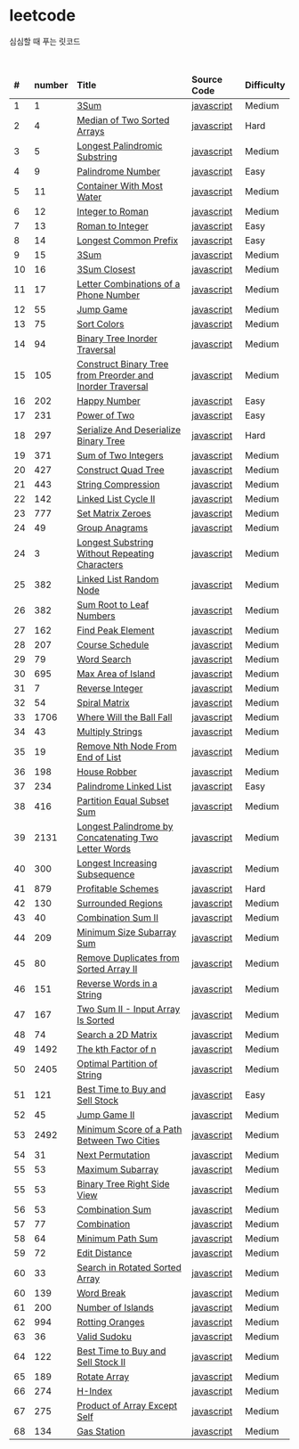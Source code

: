 # leetcode
<p>심심할 때 푸는 릿코드</p>
<br/>
<table>
   <thead>
      <tr>
         <td><b>#</b></td>
         <td><b>number</b></td>
         <td><b>Title</b></td>
         <td><b>Source Code</b></td>
         <td><b>Difficulty</b></td>
      </tr>
   </thead>
   <tbody>
      <tr>
         <td>1</td>
         <td>1</td>
         <td><a href="https://leetcode.com/explore/interview/card/top-interview-questions-medium/103/array-and-strings/776/">3Sum</a></td>
         <td><a href="https://github.com/leedoopal/leetcode/blob/main/1-TwoSum/index.js">javascript</a></td>
         <td>Medium</td>
      </tr>
      <tr>
         <td>2</td>
         <td>4</td>
         <td><a href="https://leetcode.com/problems/median-of-two-sorted-arrays/">Median of Two Sorted Arrays</a></td>
         <td><a href="https://github.com/leedoopal/leetcode/blob/main/4-MedianOfTwoSortedArrays/index.js">javascript</a></td>
         <td>Hard</td>
      </tr>
      <tr>
         <td>3</td>
         <td>5</td>
         <td><a href="https://leetcode.com/problems/longest-palindromic-substring/">Longest Palindromic Substring</a></td>
         <td><a href="https://github.com/leedoopal/leetcode/blob/main/5-LongestPalindromicSubstring/index.js">javascript</a></td>
         <td>Medium</td>
      </tr>
      <tr>
         <td>4</td>
         <td>9</td>
         <td><a href="https://leetcode.com/problems/palindrome-number/">Palindrome Number</a></td>
         <td><a href="https://github.com/leedoopal/leetcode/blob/main/9-PalindromeNumber/index.js">javascript</a></td>
         <td>Easy</td>
      </tr>
      <tr>
         <td>5</td>
         <td>11</td>
         <td><a href="https://leetcode.com/problems/container-with-most-water/">Container With Most Water</a></td>
         <td><a href="https://github.com/leedoopal/leetcode/blob/main/11-ContainerWithMostWater/index.js">javascript</a></td>
         <td>Medium</td>
      </tr>
      <tr>
         <td>6</td>
         <td>12</td>
         <td><a href="https://leetcode.com/problems/integer-to-roman/">Integer to Roman</a></td>
         <td><a href="https://github.com/leedoopal/leetcode/blob/main/12-IntegerToRoman/O(1).js">javascript</a></td>
         <td>Medium</td>
      </tr>
      <tr>
         <td>7</td>
         <td>13</td>
         <td><a href="https://leetcode.com/problems/roman-to-integer/">Roman to Integer</a></td>
         <td><a href="https://github.com/leedoopal/leetcode/blob/main/13-RomanToInteger/index.js">javascript</a></td>
         <td>Easy</td>
      </tr>
      <tr>
         <td>8</td>
         <td>14</td>
         <td><a href="https://leetcode.com/problems/longest-common-prefix/">Longest Common Prefix</a></td>
         <td><a href="https://github.com/leedoopal/leetcode/blob/main/14-LongestCommonPrefix/index.js">javascript</a></td>
         <td>Easy</td>
      </tr>
      <tr>
         <td>9</td>
         <td>15</td>
         <td><a href="https://leetcode.com/problems/3sum/">3Sum</a></td>
         <td><a href="https://github.com/leedoopal/leetcode/blob/main/15-3Sum/index.js">javascript</a></td>
         <td>Medium</td>
      </tr>
      <tr>
         <td>10</td>
         <td>16</td>
         <td><a href="https://leetcode.com/problems/3sum-closest/">3Sum Closest</a></td>
         <td><a href="https://github.com/leedoopal/leetcode/blob/main/16-3SumClosest/index.js">javascript</a></td>
         <td>Medium</td>
      </tr>
      <tr>
         <td>11</td>
         <td>17</td>
         <td><a href="https://leetcode.com/problems/letter-combinations-of-a-phone-number/">Letter Combinations of a Phone Number</a></td>
         <td><a href="https://github.com/leedoopal/leetcode/blob/main/17-LetterCombinationsOfAPhoneNumber/index.js">javascript</a></td>
         <td>Medium</td>
      </tr>
      <tr>
         <td>12</td>
         <td>55</td>
         <td><a href="https://leetcode.com/problems/jump-game/">Jump Game</a></td>
         <td><a href="https://github.com/leedoopal/leetcode/blob/main/55-JumpGame/index.js">javascript</a></td>
         <td>Medium</td>
      </tr>
      <tr>
         <td>13</td>
         <td>75</td>
         <td><a href="https://leetcode.com/problems/sort-colors/">Sort Colors</a></td>
         <td><a href="https://github.com/leedoopal/leetcode/blob/main/75-SortColors/index.js">javascript</a></td>
         <td>Medium</td>
      </tr>
      <tr>
         <td>14</td>
         <td>94</td>
         <td><a href="https://leetcode.com/problems/binary-tree-inorder-traversal/">Binary Tree Inorder Traversal</a></td>
         <td><a href="https://github.com/leedoopal/leetcode/blob/main/94-BinaryTreeInorderTraversal/BinaryTreeInorderTraversal.js">javascript</a></td>
         <td>Medium</td>
      </tr>
      <tr>
         <td>15</td>
         <td>105</td>
         <td><a href="https://leetcode.com/problems/construct-binary-tree-from-preorder-and-inorder-traversal/">Construct Binary Tree from Preorder and Inorder Traversal</a></td>
         <td><a href="https://github.com/leedoopal/leetcode/blob/main/105-ConstructBinaryTreeFromPreorderandInorderTraversal/index.js">javascript</a></td>
         <td>Medium</td>
      </tr>
      <tr>
         <td>16</td>
         <td>202</td>
         <td><a href="https://leetcode.com/problems/happy-number/">Happy Number</a></td>
         <td><a href="https://github.com/leedoopal/leetcode/blob/main/202-HappyNumber/index.js">javascript</a></td>
         <td>Easy</td>
      </tr>
      <tr>
         <td>17</td>
         <td>231</td>
         <td><a href="https://leetcode.com/problems/power-of-two/">Power of Two</a></td>
         <td><a href="https://github.com/leedoopal/leetcode/blob/main/231-PowerOfTwo/index.js">javascript</a></td>
         <td>Easy</td>
      </tr>
      <tr>
         <td>18</td>
         <td>297</td>
         <td><a href="https://leetcode.com/problems/serialize-and-deserialize-binary-tree/">Serialize And Deserialize Binary Tree</a></td>
         <td><a href="https://github.com/leedoopal/leetcode/blob/main/297-SerializeAndDeserializeBinaryTree/index.js">javascript</a></td>
         <td>Hard</td>
      </tr>
      <tr>
         <td>19</td>
         <td>371</td>
         <td><a href="https://leetcode.com/problems/sum-of-two-integers/">Sum of Two Integers</a></td>
         <td><a href="https://github.com/leedoopal/leetcode/blob/main/371-SumOfTwoIntegers/index.js">javascript</a></td>
         <td>Medium</td>
      </tr>
      <tr>
         <td>20</td>
         <td>427</td>
         <td><a href="https://leetcode.com/problems/construct-quad-tree/">Construct Quad Tree</a></td>
         <td><a href="https://github.com/leedoopal/leetcode/blob/main/427-ConstructQuadTree/index.js">javascript</a></td>
         <td>Medium</td>
      </tr>
      <tr>
         <td>21</td>
         <td>443</td>
         <td><a href="https://leetcode.com/problems/string-compression/">String Compression</a></td>
         <td><a href="https://github.com/leedoopal/leetcode/blob/main/443-StringCompression/index.js">javascript</a></td>
         <td>Medium</td>
      </tr>
      <tr>
         <td>22</td>
         <td>142</td>
         <td><a href="https://leetcode.com/problems/linked-list-cycle-ii/">Linked List Cycle II</a></td>
         <td><a href="https://github.com/leedoopal/leetcode/blob/main/142-LinkedListCycleII/index.js">javascript</a></td>
         <td>Medium</td>
      </tr>
      <tr>
         <td>23</td>
         <td>777</td>
         <td><a href="https://leetcode.com/problems/set-matrix-zeroes/">Set Matrix Zeroes</a></td>
         <td><a href="https://github.com/leedoopal/leetcode/blob/main/777-SetMatrixZeroes/index.js">javascript</a></td>
         <td>Medium</td>
      </tr>
      <tr>
         <td>24</td>
         <td>49</td>
         <td><a href="https://leetcode.com/problems/group-anagrams/">Group Anagrams</a></td>
         <td><a href="https://github.com/leedoopal/leetcode/blob/main/49-GroupAnagrams/index.js">javascript</a></td>
         <td>Medium</td>
      </tr>
      <tr>
         <td>24</td>
         <td>3</td>
         <td><a href="https://leetcode.com/problems/longest-substring-without-repeating-characters/">Longest Substring Without Repeating Characters</a></td>
         <td><a href="https://github.com/leedoopal/leetcode/blob/main/3-LongestSubstringWithoutRepeatingCharacters/index.js">javascript</a></td>
         <td>Medium</td>
      </tr>
      <tr>
         <td>25</td>
         <td>382</td>
         <td><a href="https://leetcode.com/problems/linked-list-random-node/description/">Linked List Random Node</a></td>
         <td><a href="https://github.com/leedoopal/leetcode/blob/main/382-LinkedListRandomNode/index.js">javascript</a></td>
         <td>Medium</td>
      </tr>
      <tr>
         <td>26</td>
         <td>382</td>
         <td><a href="https://leetcode.com/problems/sum-root-to-leaf-numbers/description/">Sum Root to Leaf Numbers</a></td>
         <td><a href="https://github.com/leedoopal/leetcode/blob/main/129-SumRootToLeafNumbers/index.js">javascript</a></td>
         <td>Medium</td>
      </tr>
      <tr>
         <td>27</td>
         <td>162</td>
         <td><a href="https://leetcode.com/problems/find-peak-element/solutions/?languageTags=javascript">Find Peak Element</a></td>
         <td><a href="https://github.com/leedoopal/leetcode/blob/main/162-FindPeakElement/index.js">javascript</a></td>
         <td>Medium</td>
      </tr>
      <tr>
         <td>28</td>
         <td>207</td>
         <td><a href="https://leetcode.com/problems/course-schedule/description/">Course Schedule</a></td>
         <td><a href="https://github.com/leedoopal/leetcode/blob/main/207-CourseSchedule/index.js">javascript</a></td>
         <td>Medium</td>
      </tr>
      <tr>
         <td>29</td>
         <td>79</td>
         <td><a href="https://leetcode.com/problems/word-search/description/">Word Search</a></td>
         <td><a href="https://github.com/leedoopal/leetcode/blob/main/79-WordSearch/index.js">javascript</a></td>
         <td>Medium</td>
      </tr>
      <tr>
         <td>30</td>
         <td>695</td>
         <td><a href="https://leetcode.com/problems/max-area-of-island/description/">Max Area of Island</a></td>
         <td><a href="https://github.com/leedoopal/leetcode/blob/main/30-MaxAreaOfIsland/index.js">javascript</a></td>
         <td>Medium</td>
      </tr>
      <tr>
         <td>31</td>
         <td>7</td>
         <td><a href="https://leetcode.com/problems/reverse-integer/description/">Reverse Integer</a></td>
         <td><a href="https://github.com/leedoopal/leetcode/blob/main/7-Reverse Integer/index.js">javascript</a></td>
         <td>Medium</td>
      </tr>
      <tr>
         <td>32</td>
         <td>54</td>
         <td><a href="https://leetcode.com/problems/spiral-matrix/description">Spiral Matrix</a></td>
         <td><a href="https://github.com/leedoopal/leetcode/blob/main/54-SpiralMatrix/index.js">javascript</a></td>
         <td>Medium</td>
      </tr>
      <tr>
         <td>33</td>
         <td>1706</td>
         <td><a href="https://leetcode.com/problems/where-will-the-ball-fall/description">Where Will the Ball Fall</a></td>
         <td><a href="https://github.com/leedoopal/leetcode/blob/main/1706-WhereWillTheBallFall/index.js">javascript</a></td>
         <td>Medium</td>
      </tr>
      <tr>
         <td>34</td>
         <td>43</td>
         <td><a href="https://leetcode.com/problems/multiply-strings/description">Multiply Strings</a></td>
         <td><a href="https://github.com/leedoopal/leetcode/blob/main/43-MultiplyStrings/index.js">javascript</a></td>
         <td>Medium</td>
      </tr>
      <tr>
         <td>35</td>
         <td>19</td>
         <td><a href="https://leetcode.com/problems/remove-nth-node-from-end-of-list/description/">Remove Nth Node From End of List</a></td>
         <td><a href="https://github.com/leedoopal/leetcode/blob/main/19-RemoveNthNodeFromEndOfList/index.js">javascript</a></td>
         <td>Medium</td>
      </tr>
      <tr>
         <td>36</td>
         <td>198</td>
         <td><a href="https://leetcode.com/problems/house-robber/description/">House Robber</a></td>
         <td><a href="https://github.com/leedoopal/leetcode/blob/main/198-HouseRobber/index.js">javascript</a></td>
         <td>Medium</td>
      </tr>
      <tr>
         <td>37</td>
         <td>234</td>
         <td><a href="https://leetcode.com/problems/palindrome-linked-list">Palindrome Linked List</a></td>
         <td><a href="https://github.com/leedoopal/leetcode/blob/main/234-PalindromeLinkedList/index.js">javascript</a></td>
         <td>Easy</td>
      </tr>
      <tr>
         <td>38</td>
         <td>416</td>
         <td><a href="https://leetcode.com/problems/partition-equal-subset-sum">Partition Equal Subset Sum</a></td>
         <td><a href="https://github.com/leedoopal/leetcode/blob/main/416-PartitionEqualSubsetSum/index.js">javascript</a></td>
         <td>Medium</td>
      </tr>
      <tr>
         <td>39</td>
         <td>2131</td>
         <td><a href="https://leetcode.com/problems/longest-palindrome-by-concatenating-two-letter-words">Longest Palindrome by Concatenating Two Letter Words</a></td>
         <td><a href="https://github.com/leedoopal/leetcode/blob/main/2131-LongestPalindromeByConcatenatingTwoLetterWords/index.js">javascript</a></td>
         <td>Medium</td>
      </tr>
      <tr>
         <td>40</td>
         <td>300</td>
         <td><a href="https://leetcode.com/problems/longest-increasing-subsequence/description/">Longest Increasing Subsequence</a></td>
         <td><a href="https://github.com/leedoopal/leetcode/blob/main/300-LongestIncreasingSubsequence/index.js">javascript</a></td>
         <td>Medium</td>
      </tr>
      <tr>
         <td>41</td>
         <td>879</td>
         <td><a href="https://leetcode.com/problems/profitable-schemes/description/">Profitable Schemes</a></td>
         <td><a href="https://github.com/leedoopal/leetcode/blob/main/879-ProfitableSchemes/index.js">javascript</a></td>
         <td>Hard</td>
      </tr>
      <tr>
         <td>42</td>
         <td>130</td>
         <td><a href="https://leetcode.com/problems/surrounded-regions/description">Surrounded Regions
            </a>
         </td>
         <td><a href="https://github.com/leedoopal/leetcode/blob/main/130-SurroundedRegions/index.js">javascript</a></td>
         <td>Medium</td>
      </tr>
      <tr>
         <td>43</td>
         <td>40</td>
         <td><a href="https://leetcode.com/problems/surrounded-regions/description">Combination Sum II
            </a>
         </td>
         <td><a href="https://github.com/leedoopal/leetcode/blob/main/40-CombinationSumII/index.js">javascript</a></td>
         <td>Medium</td>
      </tr>
      <tr>
         <td>44</td>
         <td>209</td>
         <td><a href="https://leetcode.com/problems/minimum-size-subarray-sum/description/">Minimum Size Subarray Sum
            </a>
         </td>
         <td><a href="https://github.com/leedoopal/leetcode/blob/main/209-MinimumSizeSubarraySum/index.js">javascript</a></td>
         <td>Medium</td>
      </tr>
      <tr>
         <td>45</td>
         <td>80</td>
         <td><a href="https://leetcode.com/problems/remove-duplicates-from-sorted-array-ii">Remove Duplicates from Sorted Array II
            </a>
         </td>
         <td><a href="https://github.com/leedoopal/leetcode/blob/main/80-RemoveDuplicatesFromSortedArrayII/index.js">javascript</a></td>
         <td>Medium</td>
      </tr>
      <tr>
         <td>46</td>
         <td>151</td>
         <td><a href="https://leetcode.com/problems/reverse-words-in-a-string/">Reverse Words in a String
            </a>
         </td>
         <td><a href="https://github.com/leedoopal/leetcode/blob/main/151-ReverseWordsInAString/index.js">javascript</a></td>
         <td>Medium</td>
      </tr>
      <tr>
         <td>47</td>
         <td>167</td>
         <td><a href="https://leetcode.com/problems/two-sum-ii-input-array-is-sorted">Two Sum II - Input Array Is Sorted
            </a>
         </td>
         <td><a href="https://github.com/leedoopal/leetcode/blob/main/167-TwoSumII-InputArrayIsSorted/index.js">javascript</a></td>
         <td>Medium</td>
      </tr>
      <tr>
         <td>48</td>
         <td>74</td>
         <td><a href="https://leetcode.com/problems/search-a-2d-matrix">Search a 2D Matrix
            </a>
         </td>
         <td><a href="https://github.com/leedoopal/leetcode/blob/main/74-SearchA2DMatirx/index.js">javascript</a></td>
         <td>Medium</td>
      </tr>
      <tr>
         <td>49</td>
         <td>1492</td>
         <td><a href="https://leetcode.com/problems/the-kth-factor-of-n">The kth Factor of n
            </a>
         </td>
         <td><a href="https://github.com/leedoopal/leetcode/blob/main/1492-TheKthFactorOfN/index.js">javascript</a></td>
         <td>Medium</td>
      </tr>
      <tr>
         <td>50</td>
         <td>2405</td>
         <td><a href="https://leetcode.com/problems/optimal-partition-of-string">Optimal Partition of String
            </a>
         </td>
         <td><a href="https://github.com/leedoopal/leetcode/blob/main/2405-OptimalPartitionOfString/index.js">javascript</a></td>
         <td>Medium</td>
      </tr>
      <tr>
         <td>51</td>
         <td>121</td>
         <td><a href="https://leetcode.com/problems/best-time-to-buy-and-sell-stock">Best Time to Buy and Sell Stock
            </a>
         </td>
         <td><a href="https://github.com/leedoopal/leetcode/blob/main/121-BestTimeToBuyAndSellStock/index.js">javascript</a></td>
         <td>Easy</td>
      </tr>
      <tr>
         <td>52</td>
         <td>45</td>
         <td><a href="https://leetcode.com/problems/jump-game-ii">Jump Game II
            </a>
         </td>
         <td><a href="https://github.com/leedoopal/leetcode/blob/main/45-JumpGameII/index.js">javascript</a></td>
         <td>Medium</td>
      </tr>
      <tr>
         <td>53</td>
         <td>2492</td>
         <td><a href="https://leetcode.com/problems/minimum-score-of-a-path-between-two-cities">Minimum Score of a Path Between Two Cities
            </a>
         </td>
         <td><a href="https://github.com/leedoopal/leetcode/blob/main/2492-MinimumScoreOfAPathBetweenTwoCities/index.js">javascript</a></td>
         <td>Medium</td>
      </tr>
      <tr>
         <td>54</td>
         <td>31</td>
         <td><a href="https://leetcode.com/problems/next-permutation">Next Permutation
            </a>
         </td>
         <td><a href="https://github.com/leedoopal/leetcode/blob/main/31-NextPermutation/index.js">javascript</a></td>
         <td>Medium</td>
      </tr>
      <tr>
         <td>55</td>
         <td>53</td>
         <td><a href="https://leetcode.com/problems/maximum-subarray/">Maximum Subarray
            </a>
         </td>
         <td><a href="https://github.com/leedoopal/leetcode/blob/main/53-MaximumSubarray/index.js">javascript</a></td>
         <td>Medium</td>
      </tr>
      <tr>
         <td>55</td>
         <td>53</td>
         <td><a href="https://leetcode.com/problems/binary-tree-right-side-view">Binary Tree Right Side View
            </a>
         </td>
         <td><a href="https://github.com/leedoopal/leetcode/blob/main/199-BinaryTreeRightSideView/index.js">javascript</a></td>
         <td>Medium</td>
      </tr>
      <tr>
         <td>56</td>
         <td>53</td>
         <td><a href="https://leetcode.com/problems/combination-sum">Combination Sum
            </a>
         </td>
         <td><a href="https://github.com/leedoopal/leetcode/blob/main/39-CombinationSum/index.js">javascript</a></td>
         <td>Medium</td>
      </tr>
      <tr>
         <td>57</td>
         <td>77</td>
         <td><a href="https://leetcode.com/problems/combinations">Combination</a></td>
         <td><a href="https://github.com/leedoopal/leetcode/blob/main/77-Combinations/index.js">javascript</a></td>
         <td>Medium</td>
      </tr>
      <tr>
         <td>58</td>
         <td>64</td>
         <td><a href="https://leetcode.com/problems/minimum-path-sum">Minimum Path Sum</a></td>
         <td><a href="https://github.com/leedoopal/leetcode/blob/main/64-MinimumPathSum/index.js">javascript</a></td>
         <td>Medium</td>
      </tr>
      <tr>
         <td>59</td>
         <td>72</td>
         <td><a href="https://leetcode.com/problems/edit-distance">Edit Distance</a></td>
         <td><a href="https://github.com/leedoopal/leetcode/blob/main/72-EditDistance/index.js">javascript</a></td>
         <td>Medium</td>
      </tr>
      <tr>
         <td>60</td>
         <td>33</td>
         <td><a href="https://leetcode.com/problems/search-in-rotated-sorted-array">Search in Rotated Sorted Array</a></td>
         <td><a href="https://github.com/leedoopal/leetcode/blob/main/33-SearchInRotatedSortedArray/index.js">javascript</a></td>
         <td>Medium</td>
      </tr>
      <tr>
         <td>60</td>
         <td>139</td>
         <td><a href="https://leetcode.com/problems/word-break">Word Break</a></td>
         <td><a href="https://github.com/leedoopal/leetcode/blob/main/139-WordBreak/index.js">javascript</a></td>
         <td>Medium</td>
      </tr>
      <tr>
         <td>61</td>
         <td>200</td>
         <td><a href="https://leetcode.com/problems/number-of-islands">Number of Islands</a></td>
         <td><a href="https://github.com/leedoopal/leetcode/blob/main/200-NumberOfIslands/index.js">javascript</a></td>
         <td>Medium</td>
      </tr>
      <tr>
         <td>62</td>
         <td>994</td>
         <td><a href="https://leetcode.com/problems/rotting-oranges">Rotting Oranges</a></td>
         <td><a href="https://github.com/leedoopal/leetcode/blob/main/994-RottingOranges/index.js">javascript</a></td>
         <td>Medium</td>
      </tr>
      <tr>
         <td>63</td>
         <td>36</td>
         <td><a href="https://leetcode.com/problems/valid-sudoku">Valid Sudoku</a></td>
         <td><a href="https://github.com/leedoopal/leetcode/blob/main/36-ValidSudoku/index.js">javascript</a></td>
         <td>Medium</td>
      </tr>
      <tr>
         <td>64</td>
         <td>122</td>
         <td><a href="https://leetcode.com/problems/best-time-to-buy-and-sell-stock-ii">Best Time to Buy and Sell Stock II</a></td>
         <td><a href="https://github.com/leedoopal/leetcode/blob/main/122-BestTimeToBuyAndSellStockII/index.js">javascript</a></td>
         <td>Medium</td>
      </tr>
      <tr>
         <td>65</td>
         <td>189</td>
         <td><a href="https://leetcode.com/problems/rotate-array">Rotate Array</a></td>
         <td><a href="https://github.com/leedoopal/leetcode/blob/main/189-RotateArray/index.js">javascript</a></td>
         <td>Medium</td>
      </tr>
      <tr>
         <td>66</td>
         <td>274</td>
         <td><a href="https://leetcode.com/problems/h-index/description/">H-Index</a></td>
         <td><a href="https://github.com/leedoopal/leetcode/blob/main/274-HIndex/index.js">javascript</a></td>
         <td>Medium</td>
      </tr>
      <tr>
         <td>67</td>
         <td>275</td>
         <td><a href="https://leetcode.com/problems/product-of-array-except-self/">Product of Array Except Self</a></td>
         <td><a href="https://github.com/leedoopal/leetcode/blob/main/238-ProductOfArrayExceptSelf/index.js">javascript</a></td>
         <td>Medium</td>
      </tr>
      <tr>
         <td>68</td>
         <td>134</td>
         <td><a href="https://leetcode.com/problems/gas-station">Gas Station</a></td>
         <td><a href="https://github.com/leedoopal/leetcode/blob/main/134-GasStation/index.js">javascript</a></td>
         <td>Medium</td>
      </tr>
   </tbody>
</table>
